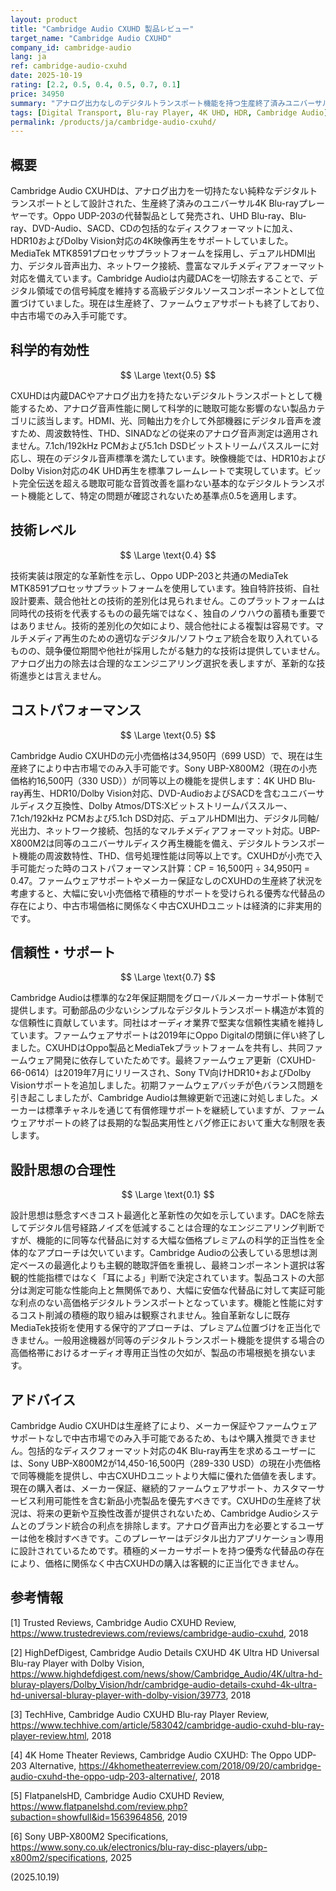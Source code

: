 ```yaml
---
layout: product
title: "Cambridge Audio CXUHD 製品レビュー"
target_name: "Cambridge Audio CXUHD"
company_id: cambridge-audio
lang: ja
ref: cambridge-audio-cxuhd
date: 2025-10-19
rating: [2.2, 0.5, 0.4, 0.5, 0.7, 0.1]
price: 34950
summary: "アナログ出力なしのデジタルトランスポート機能を持つ生産終了済みユニバーサル4K Blu-rayプレーヤー、MediaTekプラットフォーム採用でファームウェアサポート終了"
tags: [Digital Transport, Blu-ray Player, 4K UHD, HDR, Cambridge Audio]
permalink: /products/ja/cambridge-audio-cxuhd/
---
```


## 概要

Cambridge Audio CXUHDは、アナログ出力を一切持たない純粋なデジタルトランスポートとして設計された、生産終了済みのユニバーサル4K Blu-rayプレーヤーです。Oppo UDP-203の代替製品として発売され、UHD Blu-ray、Blu-ray、DVD-Audio、SACD、CDの包括的なディスクフォーマットに加え、HDR10およびDolby Vision対応の4K映像再生をサポートしていました。MediaTek MTK8591プロセッサプラットフォームを採用し、デュアルHDMI出力、デジタル音声出力、ネットワーク接続、豊富なマルチメディアフォーマット対応を備えています。Cambridge Audioは内蔵DACを一切除去することで、デジタル領域での信号純度を維持する高級デジタルソースコンポーネントとして位置づけていました。現在は生産終了、ファームウェアサポートも終了しており、中古市場でのみ入手可能です。

## 科学的有効性

$$ \Large \text{0.5} $$

CXUHDは内蔵DACやアナログ出力を持たないデジタルトランスポートとして機能するため、アナログ音声性能に関して科学的に聴取可能な影響のない製品カテゴリに該当します。HDMI、光、同軸出力を介して外部機器にデジタル音声を渡すため、周波数特性、THD、SINADなどの従来のアナログ音声測定は適用されません。7.1ch/192kHz PCMおよび5.1ch DSDビットストリームパススルーに対応し、現在のデジタル音声標準を満たしています。映像機能では、HDR10およびDolby Vision対応の4K UHD再生を標準フレームレートで実現しています。ビット完全伝送を超える聴取可能な音質改善を謳わない基本的なデジタルトランスポート機能として、特定の問題が確認されないため基準点0.5を適用します。

## 技術レベル

$$ \Large \text{0.4} $$

技術実装は限定的な革新性を示し、Oppo UDP-203と共通のMediaTek MTK8591プロセッサプラットフォームを使用しています。独自特許技術、自社設計要素、競合他社との技術的差別化は見られません。このプラットフォームは同時代の技術を代表するものの最先端ではなく、独自のノウハウの蓄積も重要ではありません。技術的差別化の欠如により、競合他社による複製は容易です。マルチメディア再生のための適切なデジタル/ソフトウェア統合を取り入れているものの、競争優位期間や他社が採用したがる魅力的な技術は提供していません。アナログ出力の除去は合理的なエンジニアリング選択を表しますが、革新的な技術進歩とは言えません。

## コストパフォーマンス

$$ \Large \text{0.5} $$

Cambridge Audio CXUHDの元小売価格は34,950円（699 USD）で、現在は生産終了により中古市場でのみ入手可能です。Sony UBP-X800M2（現在の小売価格約16,500円（330 USD））が同等以上の機能を提供します：4K UHD Blu-ray再生、HDR10/Dolby Vision対応、DVD-AudioおよびSACDを含むユニバーサルディスク互換性、Dolby Atmos/DTS:Xビットストリームパススルー、7.1ch/192kHz PCMおよび5.1ch DSD対応、デュアルHDMI出力、デジタル同軸/光出力、ネットワーク接続、包括的なマルチメディアフォーマット対応。UBP-X800M2は同等のユニバーサルディスク再生機能を備え、デジタルトランスポート機能の周波数特性、THD、信号処理性能は同等以上です。CXUHDが小売で入手可能だった時のコストパフォーマンス計算：CP = 16,500円 ÷ 34,950円 = 0.47。ファームウェアサポートやメーカー保証なしのCXUHDの生産終了状況を考慮すると、大幅に安い小売価格で積極的サポートを受けられる優秀な代替品の存在により、中古市場価格に関係なく中古CXUHDユニットは経済的に非実用的です。

## 信頼性・サポート

$$ \Large \text{0.7} $$

Cambridge Audioは標準的な2年保証期間をグローバルメーカーサポート体制で提供します。可動部品の少ないシンプルなデジタルトランスポート構造が本質的な信頼性に貢献しています。同社はオーディオ業界で堅実な信頼性実績を維持しています。ファームウェアサポートは2019年にOppo Digitalの閉鎖に伴い終了しました。CXUHDはOppo製品とMediaTekプラットフォームを共有し、共同ファームウェア開発に依存していたためです。最終ファームウェア更新（CXUHD-66-0614）は2019年7月にリリースされ、Sony TV向けHDR10+およびDolby Visionサポートを追加しました。初期ファームウェアバッチが色バランス問題を引き起こしましたが、Cambridge Audioは無線更新で迅速に対処しました。メーカーは標準チャネルを通じて有償修理サポートを継続していますが、ファームウェアサポートの終了は長期的な製品実用性とバグ修正において重大な制限を表します。

## 設計思想の合理性

$$ \Large \text{0.1} $$

設計思想は懸念すべきコスト最適化と革新性の欠如を示しています。DACを除去してデジタル信号経路ノイズを低減することは合理的なエンジニアリング判断ですが、機能的に同等な代替品に対する大幅な価格プレミアムの科学的正当性を全体的なアプローチは欠いています。Cambridge Audioの公表している思想は測定ベースの最適化よりも主観的聴取評価を重視し、最終コンポーネント選択は客観的性能指標ではなく「耳による」判断で決定されています。製品コストの大部分は測定可能な性能向上と無関係であり、大幅に安価な代替品に対して実証可能な利点のない高価格デジタルトランスポートとなっています。機能と性能に対するコスト削減の積極的取り組みは観察されません。独自革新なしに既存MediaTek技術を使用する保守的アプローチは、プレミアム位置づけを正当化できません。一般用途機器が同等のデジタルトランスポート機能を提供する場合の高価格帯におけるオーディオ専用正当性の欠如が、製品の市場根拠を損ないます。

## アドバイス

Cambridge Audio CXUHDは生産終了により、メーカー保証やファームウェアサポートなしで中古市場でのみ入手可能であるため、もはや購入推奨できません。包括的なディスクフォーマット対応の4K Blu-ray再生を求めるユーザーには、Sony UBP-X800M2が14,450-16,500円（289-330 USD）の現在小売価格で同等機能を提供し、中古CXUHDユニットより大幅に優れた価値を表します。現在の購入者は、メーカー保証、継続的ファームウェアサポート、カスタマーサービス利用可能性を含む新品小売製品を優先すべきです。CXUHDの生産終了状況は、将来の更新や互換性改善が提供されないため、Cambridge Audioシステムとのブランド統合の利点を排除します。アナログ音声出力を必要とするユーザーは他を検討すべきです。このプレーヤーはデジタル出力アプリケーション専用に設計されているためです。積極的メーカーサポートを持つ優秀な代替品の存在により、価格に関係なく中古CXUHDの購入は客観的に正当化できません。

## 参考情報

[1] Trusted Reviews, Cambridge Audio CXUHD Review, https://www.trustedreviews.com/reviews/cambridge-audio-cxuhd, 2018

[2] HighDefDigest, Cambridge Audio Details CXUHD 4K Ultra HD Universal Blu-ray Player with Dolby Vision, https://www.highdefdigest.com/news/show/Cambridge_Audio/4K/ultra-hd-bluray-players/Dolby_Vision/hdr/cambridge-audio-details-cxuhd-4k-ultra-hd-universal-bluray-player-with-dolby-vision/39773, 2018

[3] TechHive, Cambridge Audio CXUHD Blu-ray Player Review, https://www.techhive.com/article/583042/cambridge-audio-cxuhd-blu-ray-player-review.html, 2018

[4] 4K Home Theater Reviews, Cambridge Audio CXUHD: The Oppo UDP-203 Alternative, https://4khometheaterreview.com/2018/09/20/cambridge-audio-cxuhd-the-oppo-udp-203-alternative/, 2018

[5] FlatpanelsHD, Cambridge Audio CXUHD Review, https://www.flatpanelshd.com/review.php?subaction=showfull&id=1563964856, 2019

[6] Sony UBP-X800M2 Specifications, https://www.sony.co.uk/electronics/blu-ray-disc-players/ubp-x800m2/specifications, 2025

(2025.10.19)
